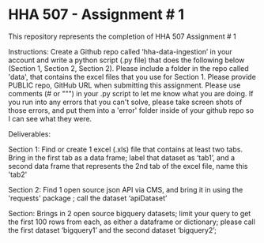 
# HHA 507 - Assignment # 1

This repository represents the completion of HHA 507 Assignment # 1 


Instructions: 
Create a Github repo called ‘hha-data-ingestion’ in your account and write a python script (.py file) that does the following below (Section 1, Section 2, Section 2).  Please include a folder in the repo called 'data',  that contains the excel files that you use for Section 1. Please provide PUBLIC repo,  GitHub URL when submitting this assignment. Please use comments (# or """) in your .py script to let me know what you are doing. If you run into any errors that you can't solve, please take screen shots of those errors, and put them into a 'error' folder inside of your github repo so I can see what they were. 

Deliverables: 

Section 1: Find or create 1 excel (.xls) file that contains at least two tabs. Bring in the first tab as a data frame; label that dataset as ‘tab1’, and a second data frame that represents the 2nd tab of the excel file, name this 'tab2'   

Section 2: Find 1 open source json API via CMS, and bring it in using the 'requests' package ; call the dataset ‘apiDataset’ 

Section: Brings in 2 open source bigquery datasets; limit your query to get the first 100 rows from each, as either a dataframe or dictionary; please call the first dataset ‘bigquery1’ and the second dataset ‘bigquery2’;  
